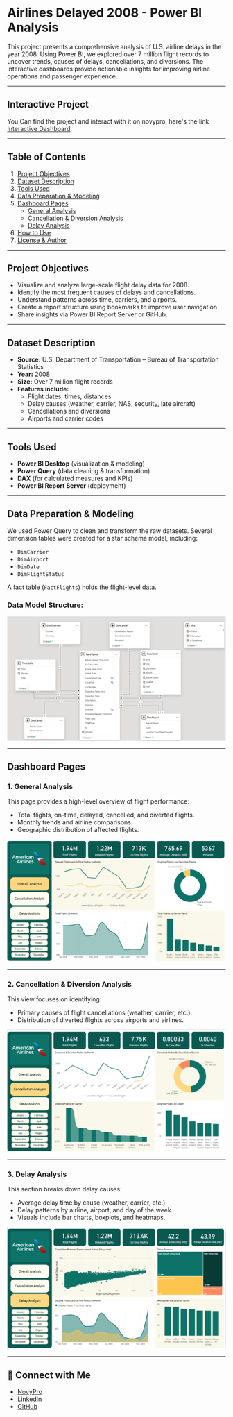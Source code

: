 # Airlines Delayed 2008 - Power BI Analysis

This project presents a comprehensive analysis of U.S. airline delays in the year 2008. Using Power BI, we explored over 7 million flight records to uncover trends, causes of delays, cancellations, and diversions. The interactive dashboards provide actionable insights for improving airline operations and passenger experience.

---

## Interactive Project
You Can find the project and interact with it on novypro,
here's the link
[Interactive Dashboard](https://project.novypro.com/40ZidP)

---

## Table of Contents

1. [Project Objectives](#project-objectives)  
2. [Dataset Description](#dataset-description)  
3. [Tools Used](#tools-used)  
4. [Data Preparation & Modeling](#data-preparation--modeling)  
5. [Dashboard Pages](#dashboard-pages)  
   - [General Analysis](#1-general-analysis)  
   - [Cancellation & Diversion Analysis](#2-cancellation--diversion-analysis)  
   - [Delay Analysis](#3-delay-analysis)  
6. [How to Use](#how-to-use)  
7. [License & Author](#license--author)  

---

## Project Objectives

- Visualize and analyze large-scale flight delay data for 2008.
- Identify the most frequent causes of delays and cancellations.
- Understand patterns across time, carriers, and airports.
- Create a report structure using bookmarks to improve user navigation.
- Share insights via Power BI Report Server or GitHub.

---

## Dataset Description

- **Source:** U.S. Department of Transportation – Bureau of Transportation Statistics  
- **Year:** 2008  
- **Size:** Over 7 million flight records  
- **Features include:**  
  - Flight dates, times, distances  
  - Delay causes (weather, carrier, NAS, security, late aircraft)  
  - Cancellations and diversions  
  - Airports and carrier codes  

---

## Tools Used

- **Power BI Desktop** (visualization & modeling)  
- **Power Query** (data cleaning & transformation)  
- **DAX** (for calculated measures and KPIs)  
- **Power BI Report Server** (deployment)  

---

## Data Preparation & Modeling

We used Power Query to clean and transform the raw datasets. Several dimension tables were created for a star schema model, including:

- `DimCarrier`
- `DimAirport`
- `DimDate`
- `DimFlightStatus`

A fact table (`FactFlights`) holds the flight-level data.

### Data Model Structure:

![Data Model](data_model.png)

---

## Dashboard Pages

### 1. General Analysis

This page provides a high-level overview of flight performance:

- Total flights, on-time, delayed, cancelled, and diverted flights.
- Monthly trends and airline comparisons.
- Geographic distribution of affected flights.

![General Analysis](general_analysis.png)

---

### 2. Cancellation & Diversion Analysis

This view focuses on identifying:

- Primary causes of flight cancellations (weather, carrier, etc.).
- Distribution of diverted flights across airports and airlines.

![Cancellation and Diversion](cancel_divert.png)

---

### 3. Delay Analysis

This section breaks down delay causes:

- Average delay time by cause (weather, carrier, etc.)
- Delay patterns by airline, airport, and day of the week.
- Visuals include bar charts, boxplots, and heatmaps.

![Delay Analysis](delay_analysis.png)

---

## 🔗 Connect with Me

- [NovyPro](https://my.novypro.com/mohamed-saeed-1)
- [LinkedIn](https://www.linkedin.com/in/mohammed-saeed-4148b423b/)
- [GitHub](https://github.com/Mohamedsaeed12-5)

  
